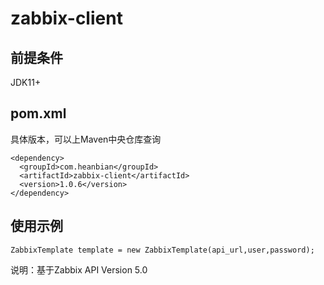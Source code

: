 # zabbix-client

## 前提条件

JDK11+

## pom.xml

具体版本，可以上Maven中央仓库查询

```
<dependency>
  <groupId>com.heanbian</groupId>
  <artifactId>zabbix-client</artifactId>
  <version>1.0.6</version>
</dependency>
```

## 使用示例

```
ZabbixTemplate template = new ZabbixTemplate(api_url,user,password);

```

说明：基于Zabbix API Version 5.0